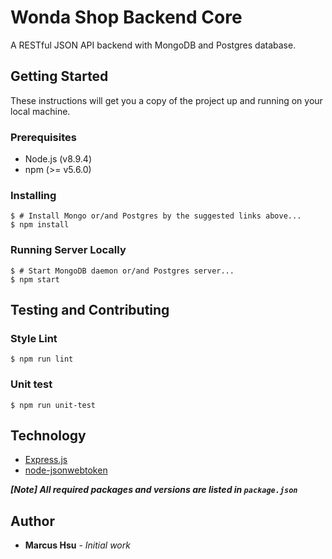 # Wonda Shop Backend Core

A RESTful JSON API backend with MongoDB and Postgres database.

## Getting Started

These instructions will get you a copy of the project up and running on your local machine.

### Prerequisites

- Node.js (v8.9.4)
- npm (>= v5.6.0)

### Installing

```
$ # Install Mongo or/and Postgres by the suggested links above...
$ npm install
```

### Running Server Locally

```
$ # Start MongoDB daemon or/and Postgres server...
$ npm start
```

## Testing and Contributing

### Style Lint

```
$ npm run lint
```

### Unit test

```
$ npm run unit-test
```


## Technology

* [Express.js](http://expressjs.com/)
* [node-jsonwebtoken](https://github.com/auth0/node-jsonwebtoken)

***[Note] All required packages and versions are listed in `package.json`***

## Author

* **Marcus Hsu** - *Initial work*

